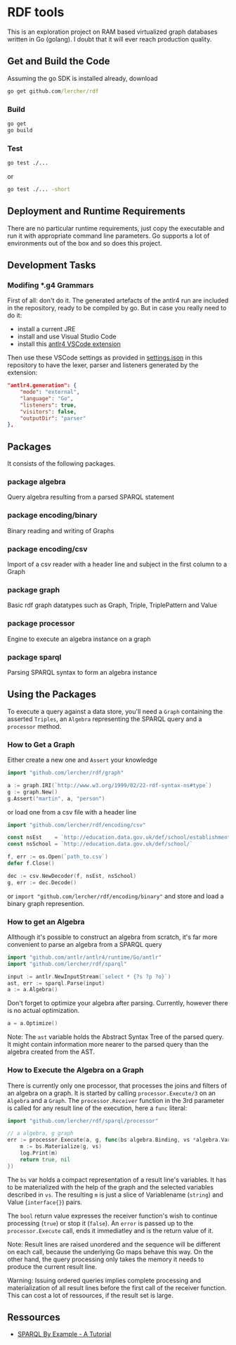 # RDF tools

This is an exploration project on RAM based virtualized graph databases written in Go (golang). I doubt that it will ever reach production quality.

## Get and Build the Code

Assuming the go SDK is installed already, download

````bat
go get github.com/lercher/rdf
````

### Build

````bat
go get
go build
````

### Test

````bat
go test ./...
````

or

````bat
go test ./... -short
````

## Deployment and Runtime Requirements

There are no particular runtime requirements, just copy the executable and run it with
appropriate command line parameters. Go supports a lot of environments out of the box
and so does this project.

## Development Tasks

### Modifing *.g4 Grammars

First of all: don't do it. The generated artefacts of the antlr4 run are included in the repository,
ready to be compiled by go. But in case you really need to do it:

* install a current JRE
* install and use Visual Studio Code
* install this [antlr4 VSCode extension](https://marketplace.visualstudio.com/items?itemName=mike-lischke.vscode-antlr4)

Then use these VSCode settings as provided in [settings.json](.vscode/settings.json) in this repository to have the lexer, parser and listeners generated by the extension:

````json
"antlr4.generation": {
    "mode": "external",
    "language": "Go",
    "listeners": true,
    "visitors": false,
    "outputDir": "parser"
},
````

## Packages

It consists of the following packages.

### package algebra

Query algebra resulting from a parsed SPARQL statement

### package encoding/binary

Binary reading and writing of Graphs

### package encoding/csv

Import of a csv reader with a header line and subject in the first column to a Graph

### package graph

Basic rdf graph datatypes such as Graph, Triple, TriplePattern and Value

### package processor

Engine to execute an algebra instance on a graph

### package sparql

Parsing SPARQL syntax to form an algebra instance

## Using the Packages

To execute a query against a data store, you'll need a `Graph` containing the asserted `Triples`, an `Algebra` representing the SPARQL query and a `processor` method.

### How to Get a Graph

Either create a new one and `Assert` your knowledge

````go
import "github.com/lercher/rdf/graph"

a := graph.IRI(`http://www.w3.org/1999/02/22-rdf-syntax-ns#type`)
g := graph.New()
g.Assert("martin", a, "person")
````

or load one from a csv file with a header line

````go
import "github.com/lercher/rdf/encoding/csv"

const nsEst    = `http://education.data.gov.uk/def/school/establishment/`
const nsSchool = `http://education.data.gov.uk/def/school/`

f, err := os.Open(`path_to.csv`)
defer f.Close()

dec := csv.NewDecoder(f, nsEst, nsSchool)
g, err := dec.Decode()
````

or `import "github.com/lercher/rdf/encoding/binary"` and store and load a binary graph represention.

### How to get an Algebra

Allthough it's possible to construct an algebra from scratch, it's far more convenient
to parse an algebra from a SPARQL query

````go
import "github.com/antlr/antlr4/runtime/Go/antlr"
import "github.com/lercher/rdf/sparql"

input := antlr.NewInputStream(`select * {?s ?p ?o}`)
ast, err := sparql.Parse(input)
a := a.Algebra()
````

Don't forget to optimize your algebra after parsing. Currently, however there is no actual optimization.

````go
a = a.Optimize()
````

Note: The `ast` variable holds the Abstract Syntax Tree of the parsed query. It might
contain information more nearer to the parsed query than the algebra created from the AST.

### How to Execute the Algebra on a Graph

There is currently only one processor, that processes the joins and filters of an algebra on a graph.
It is started by calling `processor.Execute/3` on an `Algebra` and a `Graph`. The `processor.Receiver`
function in the 3rd parameter is called for any result line of the execution, here a `func` literal:

````go
import "github.com/lercher/rdf/sparql/processor"

// a algebra, g graph
err := processor.Execute(a, g, func(bs algebra.Binding, vs *algebra.Variables) (bool, error) {
    m := bs.Materialize(g, vs)
    log.Print(m)
    return true, nil
})
````

The `bs` var holds a compact representation of a result line's variables. It has to be materialized
with the help of the graph and the selected variables described in `vs`. The resulting `m` is just
a slice of Variablename (`string`) and Value (`interface{}`) pairs.

The `bool` return value expresses the receiver function's wish to continue processing (`true`)
or stop it (`false`). An `error` is passed up to the `processor.Execute` call, ends it
immediatley and is the return value of it.

Note: Result lines are raised unordered and the sequence will be different on each call, because
the underlying Go maps behave this way. On the other hand, the query processing only takes the
memory it needs to produce the current result line.

Warning: Issuing ordered queries implies complete processing and materialization of all result lines
before the first call of the receiver function. This can cost a lot of ressources, if the
result set is large.

## Ressources

* [SPARQL By Example - A Tutorial](https://www.w3.org/2009/Talks/0615-qbe/)
